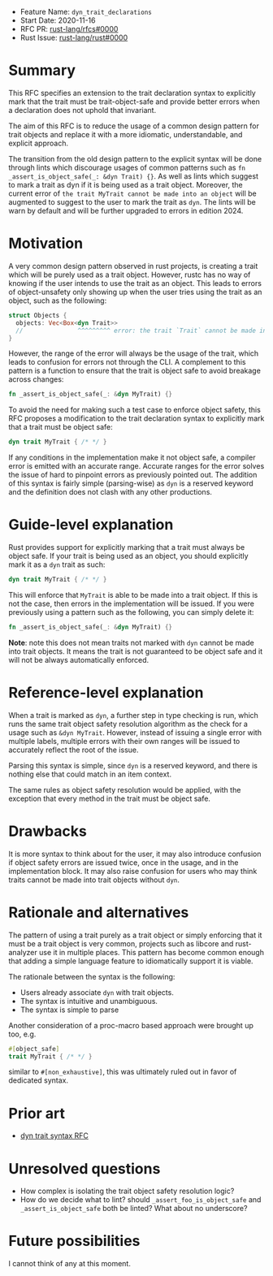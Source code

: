 - Feature Name: `dyn_trait_declarations`
- Start Date: 2020-11-16
- RFC PR: [rust-lang/rfcs#0000](https://github.com/rust-lang/rfcs/pull/0000)
- Rust Issue: [rust-lang/rust#0000](https://github.com/rust-lang/rust/issues/0000)

# Summary

[summary]: #summary

This RFC specifies an extension to the trait declaration syntax to explicitly mark that the trait must be
trait-object-safe and provide better errors when a declaration does not uphold that invariant.

The aim of this RFC is to reduce the usage of a common design pattern for trait objects and replace it with a more
idiomatic, understandable, and explicit approach.

The transition from the old design pattern to the explicit syntax will be done through lints which discourage usages
of common patterns such as `fn _assert_is_object_safe(_: &dyn Trait) {}`. As well as lints which suggest to mark a trait as
dyn if it is being used as a trait object. Moreover, the current error of `the trait MyTrait cannot be made into an object` will
be augmented to suggest to the user to mark the trait as `dyn`. The lints will be warn by default and will be further upgraded to errors in edition 2024.

# Motivation

[motivation]: #motivation

A very common design pattern observed in rust projects, is creating a trait which will be purely used as a trait object. However, rustc has no way of knowing if the user intends to use the trait as an object. This leads to errors of object-unsafety only showing up when the user tries using the trait as an object, such as the following:

```rust
struct Objects {
  objects: Vec<Box<dyn Trait>>
  //               ^^^^^^^^^ error: the trait `Trait` cannot be made into an object
}
```

However, the range of the error will always be the usage of the trait, which leads to confusion for errors not through the CLI. A complement to this pattern is a function to ensure that the trait is object safe to avoid breakage across changes:

```rust
fn _assert_is_object_safe(_: &dyn MyTrait) {}
```

To avoid the need for making such a test case to enforce object safety, this RFC proposes a modification to the trait declaration syntax to explicitly mark that a trait must be object safe:

```rust
dyn trait MyTrait { /* */ }
```

If any conditions in the implementation make it not object safe, a compiler error is emitted with an accurate range. Accurate ranges for the error solves the issue of hard to pinpoint errors as previously pointed out. The addition of this syntax is fairly simple (parsing-wise) as `dyn` is a reserved keyword and the definition does not clash with any other productions.

# Guide-level explanation

[guide-level-explanation]: #guide-level-explanation

Rust provides support for explicitly marking that a trait must always be object safe. If your trait is being used as an object, you should explicitly mark it as a `dyn` trait as such:

```rust
dyn trait MyTrait { /* */ }
```

This will enforce that `MyTrait` is able to be made into a trait object. If this is not the case, then errors in the implementation will be issued. If you were previously using a pattern such as the following, you can simply delete it:

```rust
fn _assert_is_object_safe(_: &dyn MyTrait) {}
```

**Note**: note this does not mean traits not marked with `dyn` cannot be made into trait objects. It means the trait is not guaranteed to be object safe and it will not be always automatically enforced.

# Reference-level explanation

[reference-level-explanation]: #reference-level-explanation

When a trait is marked as `dyn`, a further step in type checking is run, which runs the same trait object safety resolution algorithm as the check for a usage such as `&dyn MyTrait`. However, instead of issuing a single error with multiple labels, multiple errors with their own ranges will be issued to accurately reflect the root of the issue.

Parsing this syntax is simple, since `dyn` is a reserved keyword, and there is nothing else that could match in an item context.

The same rules as object safety resolution would be applied, with the exception that every method in the trait must be object safe.

# Drawbacks

[drawbacks]: #drawbacks

It is more syntax to think about for the user, it may also introduce confusion if object safety errors are issued twice, once in the usage, and in the implementation block. It may also raise confusion for users who may think traits cannot be made into trait objects without `dyn`.

# Rationale and alternatives

[rationale-and-alternatives]: #rationale-and-alternatives

The pattern of using a trait purely as a trait object or simply enforcing that it must be a trait object is very common, projects such as libcore and rust-analyzer use it in multiple places. This pattern has become common enough that adding a simple language feature to idiomatically support it is viable.

The rationale between the syntax is the following:

- Users already associate `dyn` with trait objects.
- The syntax is intuitive and unambiguous.
- The syntax is simple to parse

Another consideration of a proc-macro based approach were brought up too, e.g.

```rust
#[object_safe]
trait MyTrait { /* */ }
```

similar to `#[non_exhaustive]`, this was ultimately ruled out in favor of dedicated syntax.

# Prior art

[prior-art]: #prior-art

- [dyn trait syntax RFC](./2113-dyn-trait-syntax.md)

# Unresolved questions

[unresolved-questions]: #unresolved-questions

- How complex is isolating the trait object safety resolution logic?
- How do we decide what to lint? should `_assert_foo_is_object_safe` and `_assert_is_object_safe` both be linted?
  What about no underscore?

# Future possibilities

[future-possibilities]: #future-possibilities

I cannot think of any at this moment.
